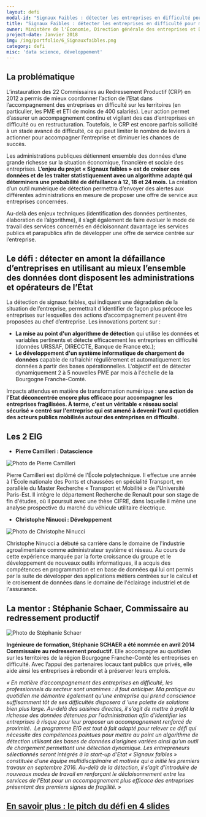 ```yaml
---
layout: defi
modal-id: "Signaux Faibles : détecter les entreprises en difficulté pour mieux les accompagner"
title: "Signaux Faibles : détecter les entreprises en difficulté pour mieux les accompagner"
owner: Ministère de l'Économie, Direction générale des entreprises et DIRECCTE Bourgogne Franche-Comté
project-date: Janvier 2018
img: /img/portfolio/6_Signauxfaibles.png
category: defi
misc: 'data science, développement'
---
```


## La problématique

L’instauration des 22 Commissaires au Redressement Productif (CRP) en
2012 a permis de mieux coordonner l’action de l’Etat dans
l’accompagnement des entreprises en difficulté sur les territoires (en
particulier, les PME et ETI de moins de 400 salariés). Leur action
permet d’assurer un accompagnement continu et vigilant des cas
d’entreprises en difficulté ou en restructuration. Toutefois, le CRP
est encore parfois sollicité à un stade avancé de difficulté, ce qui
peut limiter le nombre de leviers à actionner pour accompagner
l’entreprise et diminuer les chances de succès.

Les administrations publiques détiennent ensemble des données d’une
grande richesse sur la situation économique, financière et sociale des
entreprises. **L’enjeu du projet « Signaux faibles » est de croiser
ces données et de les traiter statistiquement avec un algorithme
adapté qui déterminera une probabilité de défaillance à 12, 18 et 24
mois.** La création d’un outil numérique de détection permettra
d’envoyer des alertes aux différentes administrations en mesure de
proposer une offre de service aux entreprises concernées.

Au-delà des enjeux techniques (identification des données pertinentes,
élaboration de l’algorithme), il s’agit également de faire évoluer le
mode de travail des services concernés en décloisonnant davantage les
services publics et parapublics afin de développer une offre de
service centrée sur l’entreprise.

## Le défi : détecter en amont la défaillance d’entreprises en utilisant au mieux l’ensemble des données dont disposent les administrations et opérateurs de l’État

La détection de signaux faibles, qui indiquent une dégradation de la
situation de l’entreprise, permettrait d’identifier de façon plus
précoce les entreprises sur lesquelles des actions d’accompagnement
peuvent être proposées au chef d’entreprise. Les innovations portent
sur :

* **La mise au point d'un algorithme de détection** qui utilise les
  données et variables pertinents et détecte efficacement les
  entreprises en difficulté (données URSSAF, DIRECCTE, Banque de
  France etc.);
* **Le développement d'un système informatique de chargement de
  données** capable de rafraichir régulièrement et automatiquement les
  données à partir des bases opérationnelles. L'objectif est de
  détecter dynamiquement 2 à 5 nouvelles PME par mois à l'échelle de
  la Bourgogne Franche-Comté.
  
Impacts attendus en matière de transformation numérique : **une action
de l’Etat déconcentrée encore plus efficace pour accompagner les
entreprises fragilisées. À terme, c'est un véritable « réseau social
sécurisé » centré sur l'entreprise qui est amené à devenir l'outil
quotidien des acteurs publics mobilisés autour des entreprises en
difficulté.**
  
## Les 2 EIG

* **Pierre Camilleri : Datascience** 

![Photo de Pierre Camilleri](/img/portfolio/PierreCamilleri.jpg)

Pierre Camilleri est diplômé de l'École polytechnique. Il effectue une
année à l'École nationale des Ponts et chaussées en spécialité
Transport, en parallèle du Master Recherche « Transport et Mobilité »
de l'Université Paris-Est. Il intègre le département Recherche de
Renault pour son stage de fin d'études, où il poursuit avec une thèse
CIFRE, dans laquelle il mène une analyse prospective du marché du
véhicule utilitaire électrique.

* **Christophe Ninucci : Développement** 

![Photo de Christophe Ninucci](/img/portfolio/ChristopheNinucci.jpg)

Christophe Ninucci a débuté sa carrière dans le domaine de l'industrie
agroalimentaire comme administrateur système et réseau. Au cours de
cette expérience marquée par la forte croissance du groupe et le
développement de nouveaux outils informatiques, il a acquis des
compétences en programmation et en base de données qui lui ont permis
par la suite de développer des applications métiers centrées sur le
calcul et le croisement de données dans le domaine de l'éclairage
industriel et de l'assurance.

## La mentor : Stéphanie Schaer, Commissaire au redressement productif

![Photo de Stéphanie Schaer](/img/portfolio/6_Photo-SCHAER-st%C3%A9phanie.jpg)

**Ingénieure de formation, Stéphanie SCHAER a été nommée en avril 2014
Commissaire au redressement productif**. Elle accompagne au quotidien
sur les territoires de la région Bourgogne Franche-Comté les
entreprises en difficulté. Avec l’appui des partenaires locaux tant
publics que privés, elle aide ainsi les entreprises à rebondir et à
préserver leurs emplois.

*« En matière d’accompagnement des entreprises en difficulté, les
professionnels du secteur sont unanimes : il faut anticiper.  Ma
pratique au quotidien me démontre également qu’une entreprise qui
prend conscience suffisamment tôt de ses difficultés disposera d ’une
palette de solutions bien plus large. Au-delà des saisines directes,
il s’agit de mettre à profit la richesse des données détenues par
l’administration afin d’identifier les entreprises à risque pour leur
proposer un accompagnement renforcé de proximité.  Le programme EIG
est tout à fait adapté pour relever ce défi qui nécessite des
compétences pointues pour mettre au point un algorithme de détection
utilisant des bases de données d’origines variées ainsi qu’un outil de
chargement permettant une détection dynamique. Les entrepreneurs
sélectionnés seront intégrés à la start-up d’Etat « Signaux faibles »
constituée d’une équipe multidisciplinaire et motivée qui a initié les
premiers travaux en septembre 2016. Au-delà de la détection, il s’agit
d’introduire de nouveaux modes de travail en renforçant le
décloisonnement entre les services de l’Etat pour un accompagnement
plus efficace des entreprises présentant des premiers signes de
fragilité. »*

## [En savoir plus : le pitch du défi en 4 slides](https://www.slideshare.net/secret/vmdK1pYXAC20HK)
